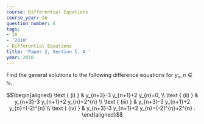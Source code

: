 ```yaml
---
course: Differential Equations
course_year: IA
question_number: 6
tags:
- IA
- '2010'
- Differential Equations
title: 'Paper 2, Section I, A '
year: 2010
---
```




Find the general solutions to the following difference equations for $y_{n}, n \in \mathbb{N}$.

$$\begin{aligned}
\text { (i) } & y_{n+3}-3 y_{n+1}+2 y_{n}=0, \\
\text { (ii) } & y_{n+3}-3 y_{n+1}+2 y_{n}=2^{n} \\
\text { (iii) } & y_{n+3}-3 y_{n+1}+2 y_{n}=(-2)^{n} \\
\text { (iv) } & y_{n+3}-3 y_{n+1}+2 y_{n}=(-2)^{n}+2^{n} .
\end{aligned}$$